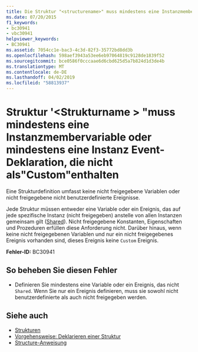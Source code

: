 ```yaml
---
title: Die Struktur "<structurename>" muss mindestens eine Instanzmembervariable oder Instanzereignisdeklaration enthalten, die nicht als "Custom" markiert ist.
ms.date: 07/20/2015
f1_keywords:
- bc30941
- vbc30941
helpviewer_keywords:
- BC30941
ms.assetid: 7054cc1e-bac3-4c3d-82f3-35772bd8dd3b
ms.openlocfilehash: 598aef3943a53ee6eb97064819c9128de1839f52
ms.sourcegitcommit: bce0586f0cccaae6d6cbd625d5a7b824d1d3de4b
ms.translationtype: MT
ms.contentlocale: de-DE
ms.lasthandoff: 04/02/2019
ms.locfileid: "58813937"
---
```

# <a name="structure-structurename-must-contain-at-least-one-instance-member-variable-or-at-least-one-instance-event-declaration-not-marked-custom"></a>Struktur '\<Strukturname > "muss mindestens eine Instanzmembervariable oder mindestens eine Instanz Event-Deklaration, die nicht als"Custom"enthalten
Eine Strukturdefinition umfasst keine nicht freigegebene Variablen oder nicht freigegebene nicht benutzerdefinierte Ereignisse.  
  
 Jede Struktur müssen entweder eine Variable oder ein Ereignis, das auf jede spezifische Instanz (nicht freigegeben) anstelle von allen Instanzen gemeinsam gilt ([Shared](../../../visual-basic/language-reference/modifiers/shared.md)). Nicht freigegebene Konstanten, Eigenschaften und Prozeduren erfüllen diese Anforderung nicht. Darüber hinaus, wenn keine nicht freigegebenen Variablen und nur ein nicht freigegebenes Ereignis vorhanden sind, dieses Ereignis keine `Custom` Ereignis.  
  
 **Fehler-ID:** BC30941  
  
## <a name="to-correct-this-error"></a>So beheben Sie diesen Fehler  
  
-   Definieren Sie mindestens eine Variable oder ein Ereignis, das nicht `Shared`. Wenn Sie nur ein Ereignis definieren, muss sie sowohl nicht benutzerdefinierte als auch nicht freigegeben werden.  
  
## <a name="see-also"></a>Siehe auch

- [Strukturen](../../../visual-basic/programming-guide/language-features/data-types/structures.md)
- [Vorgehensweise: Deklarieren einer Struktur](../../../visual-basic/programming-guide/language-features/data-types/how-to-declare-a-structure.md)
- [Structure-Anweisung](../../../visual-basic/language-reference/statements/structure-statement.md)
